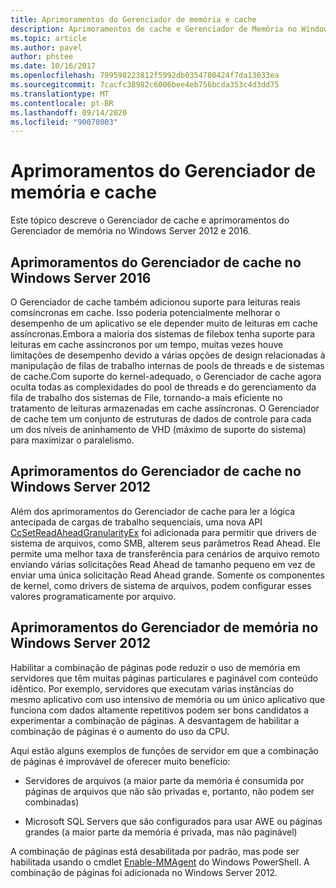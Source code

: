 ```yaml
---
title: Aprimoramentos do Gerenciador de memória e cache
description: Aprimoramentos de cache e Gerenciador de Memória no Windows Server 2016
ms.topic: article
ms.author: pavel
author: phstee
ms.date: 10/16/2017
ms.openlocfilehash: 799598223812f5992db0354780424f7da13033ea
ms.sourcegitcommit: 7cacfc38982c6006bee4eb756bcda353c4d3dd75
ms.translationtype: MT
ms.contentlocale: pt-BR
ms.lasthandoff: 09/14/2020
ms.locfileid: "90078003"
---
```

# <a name="cache-and-memory-manager-improvements"></a>Aprimoramentos do Gerenciador de memória e cache

Este tópico descreve o Gerenciador de cache e aprimoramentos do Gerenciador de memória no Windows Server 2012 e 2016.

## <a name="cache-manager-improvements-in-windows-server-2016"></a>Aprimoramentos do Gerenciador de cache no Windows Server 2016
O Gerenciador de cache também adicionou suporte para leituras reais comsíncronas em cache.
Isso poderia potencialmente melhorar o desempenho de um aplicativo se ele depender muito de leituras em cache assíncronas.Embora a maioria dos sistemas de filebox tenha suporte para leituras em cache assíncronos por um tempo, muitas vezes houve limitações de desempenho devido a várias opções de design relacionadas à manipulação de filas de trabalho internas de pools de threads e de sistemas de cache.Com suporte do kernel-adequado, o Gerenciador de cache agora oculta todas as complexidades do pool de threads e do gerenciamento da fila de trabalho dos sistemas de File, tornando-a mais eficiente no tratamento de leituras armazenadas em cache assíncronas. O Gerenciador de cache tem um conjunto de estruturas de dados de controle para cada um dos níveis de aninhamento de VHD (máximo de suporte do sistema) para maximizar o paralelismo.


## <a name="cache-manager-improvements-in-windows-server-2012"></a>Aprimoramentos do Gerenciador de cache no Windows Server 2012
Além dos aprimoramentos do Gerenciador de cache para ler a lógica antecipada de cargas de trabalho sequenciais, uma nova API [CcSetReadAheadGranularityEx](/windows-hardware/drivers/ifs/ccsetreadaheadgranularityex) foi adicionada para permitir que drivers de sistema de arquivos, como SMB, alterem seus parâmetros Read Ahead. Ele permite uma melhor taxa de transferência para cenários de arquivo remoto enviando várias solicitações Read Ahead de tamanho pequeno em vez de enviar uma única solicitação Read Ahead grande. Somente os componentes de kernel, como drivers de sistema de arquivos, podem configurar esses valores programaticamente por arquivo.

## <a name="memory-manager-improvements-in-windows-server-2012"></a>Aprimoramentos do Gerenciador de memória no Windows Server 2012
Habilitar a combinação de páginas pode reduzir o uso de memória em servidores que têm muitas páginas particulares e paginável com conteúdo idêntico. Por exemplo, servidores que executam várias instâncias do mesmo aplicativo com uso intensivo de memória ou um único aplicativo que funciona com dados altamente repetitivos podem ser bons candidatos a experimentar a combinação de páginas. A desvantagem de habilitar a combinação de páginas é o aumento do uso da CPU.

Aqui estão alguns exemplos de funções de servidor em que a combinação de páginas é improvável de oferecer muito benefício:

-   Servidores de arquivos (a maior parte da memória é consumida por páginas de arquivos que não são privadas e, portanto, não podem ser combinadas)

-   Microsoft SQL Servers que são configurados para usar AWE ou páginas grandes (a maior parte da memória é privada, mas não paginável)

A combinação de páginas está desabilitada por padrão, mas pode ser habilitada usando o cmdlet [Enable-MMAgent](/powershell/module/mmagent/enable-mmagent?view=win10-ps) do Windows PowerShell. A combinação de páginas foi adicionada no Windows Server 2012.